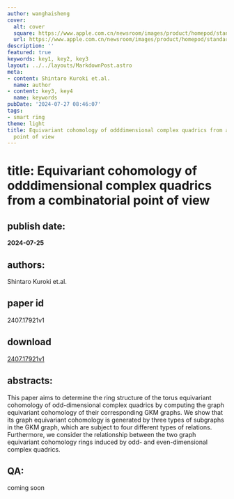 ```yaml
---
author: wanghaisheng
cover:
  alt: cover
  square: https://www.apple.com.cn/newsroom/images/product/homepod/standard/Apple-HomePod-hero-230118_big.jpg.large_2x.jpg
  url: https://www.apple.com.cn/newsroom/images/product/homepod/standard/Apple-HomePod-hero-230118_big.jpg.large_2x.jpg
description: ''
featured: true
keywords: key1, key2, key3
layout: ../../layouts/MarkdownPost.astro
meta:
- content: Shintaro Kuroki et.al.
  name: author
- content: key3, key4
  name: keywords
pubDate: '2024-07-27 08:46:07'
tags:
- smart ring
theme: light
title: Equivariant cohomology of odddimensional complex quadrics from a combinatorial
  point of view
---
```


# title: Equivariant cohomology of odddimensional complex quadrics from a combinatorial point of view 
## publish date: 
**2024-07-25** 
## authors: 
  Shintaro Kuroki et.al. 
## paper id
2407.17921v1
## download
[2407.17921v1](http://arxiv.org/abs/2407.17921v1)
## abstracts:
This paper aims to determine the ring structure of the torus equivariant cohomology of odd-dimensional complex quadrics by computing the graph equivariant cohomology of their corresponding GKM graphs. We show that its graph equivariant cohomology is generated by three types of subgraphs in the GKM graph, which are subject to four different types of relations. Furthermore, we consider the relationship between the two graph equivariant cohomology rings induced by odd- and even-dimensional complex quadrics.
## QA:
coming soon
